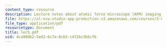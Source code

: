 ```yaml
---
content_type: resource
description: Lecture notes about atomic force microscope (AFM) imaging.
file: https://ol-ocw-studio-app-production.s3.amazonaws.com/courses/3-052-nanomechanics-of-materials-and-biomaterials-spring-2007/4ca90db25ed26c7a0cb3c472bc3b5cf6_lec5.pdf
file_type: application/pdf
resourcetype: Document
title: lec5.pdf
uid: 4ca90db2-5ed2-6c7a-0cb3-c472bc3b5cf6
---
```

